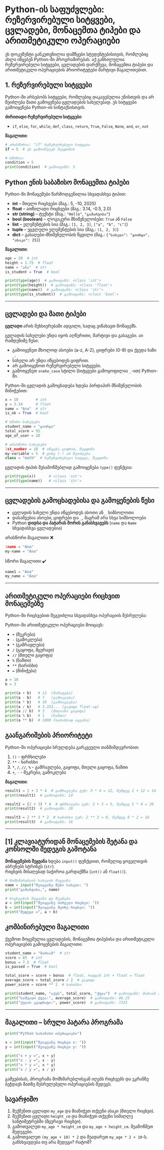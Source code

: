 # Python-ის საფუძვლები: რეზერვირებული სიტყვები, ცვლადები, მონაცემთა ტიპები და არითმეტიკული ოპერაციები

ეს დოკუმენტი განკუთვნილია დამწყები სტუდენტებისთვის, რომლებიც ახლა იწყებენ Python-ში პროგრამირებას. აქ განხილულია რეზერვირებული სიტყვები, ცვლადების დარქმევა, მონაცემთა ტიპები და არითმეტიკული ოპერაციების პრიორიტეტები მარტივი მაგალითებით.

## 1. რეზერვირებული სიტყვები
Python-ში არსებობს სიტყვები, რომლებიც დაკავებულია ენისთვის და არ შეიძლება მათი გამოყენება ცვლადების სახელებად. ეს სიტყვები გამოიყენება Python-ის სინტაქსისთვის.

**ძირითადი რეზერვირებული სიტყვები**:
- `if`, `else`, `for`, `while`, `def`, `class`, `return`, `True`, `False`, `None`, `and`, `or`, `not`


**მაგალითი**:
```python
# არასწორია: "if" რეზერვირებული სიტყვაა
if = 5  # ეს გამოიწვევს შეცდომას

# სწორია:
condition = 5
print(condition)  # გამოიტანს: 5
```

## Python ენის საბაზისო მონაცემთა ტიპები
Python-ში მონაცემები წარმოდგენილია სხვადასხვა ტიპით:

- **int** – მთელი რიცხვები (მაგ.: 5, -10, 2025)  
- **float** – ათწილადი რიცხვები (მაგ.: 3.14, -0.5, 2.0)  
- **str (string)** – ტექსტი (მაგ.: `"Hello"`, `"გამარჯობა"`)  
- **bool (boolean)** – ლოგიკური მნიშვნელობები: `True` ან `False`  
- **list** – ელემენტების სია (მაგ.: `[1, 2, 3]`, `["a", "b", "c"]`)  
- **tuple** – უცვლელი ელემენტების სია (მაგ.: `(1, 2, 3)`)  
- **dict** – გასაღები–მნიშვნელობის წყვილი (მაგ.: `{"სახელი": "გიორგი", "ასაკი": 25}`)  

**მაგალითი**:
```python
age = 20  # int
height = 1.75  # float
name = "ანა"  # str
is_student = True  # bool

print(type(age))  # გამოიტანს: <class 'int'>
print(type(height))  # გამოიტანს: <class 'float'>
print(type(name))  # გამოიტანს: <class 'str'>
print(type(is_student))  # გამოიტანს: <class 'bool'>
```

---

## ცვლადები და მათი ტიპები
**ცვლადი** არის მეხსიერებაში ადგილი, სადაც ვინახავთ მონაცემს.  

ცვლადის სახელები უნდა იყოს აღწერითი, მარტივი და გასაგები. აი რამდენიმე წესი:
- გამოიყენეთ მხოლოდ ასოები (a-z, A-Z), ციფრები (0-9) და ქვედა ხაზი `_`.
- სახელი არ უნდა იწყებოდეს ციფრით.
- არ გამოიყენოთ რეზერვირებული სიტყვები.
- გამოიყენეთ `snake_case` სტილი (სიტყვები გამოყოფილია `_`-ით) Python-ში.

Python-ში ცვლადის გამოცხადება ხდება პირდაპირ მნიშვნელობის მინიჭებით:

```python
x = 10        # int
y = 3.14      # float
name = "Ana"  # str
is_ok = True  # bool

# სწორი სახელები
student_name = "გიორგი"
total_score = 95
age_of_user = 20

# არასწორი სახელები
1st_number = 10  # იწყება ციფრით, შეცდომა
my-variable = 5  # ტირე (-) არ შეიძლება
class = "math"  # რეზერვირებული სიტყვა, შეცდომა

```

ცვლადის ტიპის შესამოწმებლად გამოიყენება `type()` ფუნქცია:
```python
print(type(x))      # <class 'int'>
print(type(name))   # <class 'str'>
```

---

## ცვლადების გამოცხადებისა და გამოყენების წესი
- ცვლადის სახელი უნდა იწყებოდეს ასოთი ან `_` სიმბოლოთი  
- დასაშვებია ასოები, ციფრები და `_`, მაგრამ არა სხვა სიმბოლოები  
- Python **დიდსა და პატარას შორის განასხვავებს** (`name` და `Name` სხვადასხვა ცვლადებია)  

არასწორი მაგალითი ❌  
```python
1name = "Ana"
my-name = "Ana"
```

სწორი მაგალითი ✔️  
```python
name1 = "Ana"
my_name = "Ana"
```

---

## არითმეტიკული ოპერაციები რიცხვით მონაცემებზე
Python-ში რიცხვებით შეგვიძლია სხვადასხვა ოპერაციის შესრულება:

Python-ში არითმეტიკული ოპერაციები მოიცავს:
- `+` (შეკრება)
- `-` (გამოკლება)
- `*` (გამრავლება)
- `/` (გაყოფა, მცურავი)
- `//` (მთელი გაყოფა)
- `%` (ნაშთი)
- `**` (ხარისხი)
- `=` (მინიჭება)

```python
a = 10
b = 3

print(a + b)   # 13  (მიმატება)
print(a - b)   # 7   (გამოკლება)
print(a * b)   # 30  (გამრავლება)
print(a / b)   # 3.333... (გაყოფა float-ად)
print(a // b)  # 3   (მთლიანი გაყოფა)
print(a % b)   # 1   (ნაშთი)
print(a ** b)  # 1000 (ხარისხად აყვანა)
```
## გაანგარიშების პრიორიტეტი
Python-ში ოპერაციები სრულდება გარკვეული თანმიმდევრობით:
1. `()` - ფრჩხილები
2. `**` - ხარისხი
3. `*`, `/`, `//`, `%` - გამრავლება, გაყოფა, მთელი გაყოფა, ნაშთი
4. `+`, `-` - შეკრება, გამოკლება


**მაგალითი**:
```python
result1 = 2 + 3 * 4  # გამრავლება ჯერ: 3 * 4 = 12, შემდეგ 2 + 12 = 14
print(result1)  # გამოიტანს: 14

result2 = (2 + 3) * 4  # ფრჩხილები ჯერ: 2 + 3 = 5, შემდეგ 5 * 4 = 20
print(result2)  # გამოიტანს: 20

result3 = 2 ** 3 * 2  # ხარისხი ჯერ: 2 ** 3 = 8, შემდეგ 8 * 2 = 16
print(result3)  # გამოიტანს: 16
```

---

## [1] კლავიატურიდან მონაცემების შეტანა და კონსოლში შედეგის გამოტანა

**მონაცემების შეყვანა** ხდება `input()` ფუნქციით, რომელიც ყოველთვის აბრუნებს სტრინგს (`str`).  
რიცხვის მისაღებად საჭიროა გარდაქმნა (`int()` ან `float()`).

```python
# მომხმარებლის სახელის შეყვანა
name = input("შეიყვანე შენი სახელი: ")
print("გამარჯობა,", name)

# რიცხვების შეყვანა და შეკრება
a = int(input("შეიყვანე პირველი რიცხვი: "))
b = int(input("შეიყვანე მეორე რიცხვი: "))
print("შედეგი =", a + b)
```

## კომბინირებული მაგალითი
ქვემოთ მოცემულია ცვლადების, მონაცემთა ტიპებისა და არითმეტიკული ოპერაციების გამოყენების მაგალითი:

```python
student_name = "მარიამ"  # str
score = 85  # int
bonus = 7.5  # float
is_passed = True  # bool

total_score = score + bonus  # float, რადგან int + float = float
average_score = total_score / 2  # გაყოფა
power_score = score ** 2  # ხარისხი

print(student_name, "აქვს", total_score, "ქულა")  # გამოიტანს: მარიამ აქვს 92.5 ქულა
print("საშუალო ქულა:", average_score)  # გამოიტანს: 46.25
print("ქულის კვადრატი:", power_score)  # გამოიტანს: 7225
```

---

## მაგალითი – სრული პატარა პროგრამა
```python
print("Python საბაზისო ოპერაციები")

x = int(input("შეიყვანე რიცხვი x: "))
y = int(input("შეიყვანე რიცხვი y: "))

print("x + y =", x + y)
print("x - y =", x - y)
print("x * y =", x * y)
print("x / y =", x / y)

```
გაშვებისას, პროგრამა მომხმარებლისგან იღებს რიცხვებს და ეკრანზე ბეჭდავს მათზე შესრულებული ოპერაციების შედეგს.

## სავარჯიშო
1. შექმენით ცვლადი `my_age` და მიანიჭეთ თქვენი ასაკი (მთელი რიცხვი).
2. შექმენით ცვლადი `height_cm` და მიანიჭეთ თქვენი სიმაღლე სანტიმეტრებში (მცურავი რიცხვი).
3. გამოთვალეთ `my_age * height_cm` და `my_age + height_cm`. შეამოწმეთ შედეგები.
4. გამოთვალეთ `(my_age + 10) * 2` და შეადარეთ `my_age * 2 + 10`-ს. განსხვავდება თუ არა შედეგი? რატომ?


